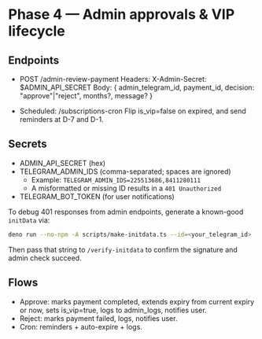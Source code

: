 # Phase 4 — Admin approvals & VIP lifecycle

## Endpoints

- POST /admin-review-payment Headers: X-Admin-Secret: $ADMIN_API_SECRET Body: {
  admin_telegram_id, payment_id, decision: "approve"|"reject", months?, message?
  }

- Scheduled: /subscriptions-cron Flip is_vip=false on expired, and send
  reminders at D-7 and D-1.

## Secrets

- ADMIN_API_SECRET (hex)
- TELEGRAM_ADMIN_IDS (comma-separated; spaces are ignored)
  - Example: `TELEGRAM_ADMIN_IDS=225513686,8411280111`
  - A misformatted or missing ID results in a `401 Unauthorized`
- TELEGRAM_BOT_TOKEN (for user notifications)

To debug 401 responses from admin endpoints, generate a known-good `initData`
via:

```bash
deno run --no-npm -A scripts/make-initdata.ts --id=<your_telegram_id>
```

Then pass that string to `/verify-initdata` to confirm the signature and admin
check succeed.

## Flows

- Approve: marks payment completed, extends expiry from current expiry or now,
  sets is_vip=true, logs to admin_logs, notifies user.
- Reject: marks payment failed, logs, notifies user.
- Cron: reminders + auto-expire + logs.
